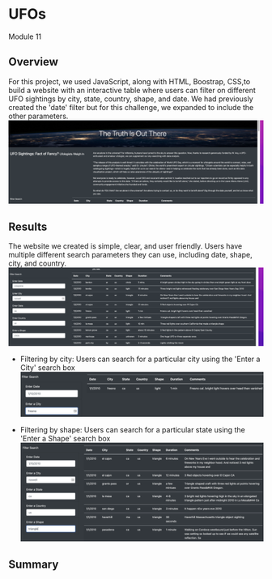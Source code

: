 # UFOs
Module 11
## Overview
For this project, we used JavaScript, along with HTML, Boostrap, CSS,to build a website with an interactive table where users can filter on different UFO sightings by city, state, country, shape, and date. We had previously created the 'date' filter but for this challenge, we expanded to include the other parameters. 
![image](https://github.com/aisligrace/UFOs/blob/main/Screen%20Shot%202022-03-13%20at%201.47.00%20PM.png)

## Results
The website we created is simple, clear, and user friendly. Users have multiple different search parameters they can use, including date, shape, city, and country.
![image](https://github.com/aisligrace/UFOs/blob/main/Screen%20Shot%202022-03-13%20at%201.46.22%20PM.png)

* Filtering by city:
Users can search for a particular city using the 'Enter a City' search box
![image](https://github.com/aisligrace/UFOs/blob/main/Screen%20Shot%202022-03-13%20at%202.01.05%20PM.png)

* Filtering by shape:
Users can search for a particular state using the 'Enter a Shape' search box
![image](https://github.com/aisligrace/UFOs/blob/main/Screen%20Shot%202022-03-13%20at%202.03.03%20PM.png)

## Summary


